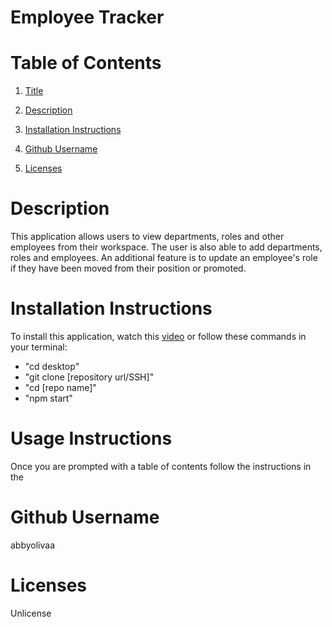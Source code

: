   # **Employee Tracker**
 

# Table of Contents

1. [Title](#Title)


2. [Description](#Description)

3. [Installation Instructions](#Installation-Instructions)

4. [Github Username](#Github-Username)

5. [Licenses](#Licenses)
  
  # Description
  This application allows users to view departments, roles and other employees from their workspace. The user is also able to add departments, roles and employees. An additional feature is to update an employee's role if they have been moved from their position or promoted. 


  # Installation Instructions
  To install this application, watch this [video](#video) or follow these commands in your terminal:
  *  "cd desktop"
  * "git clone [repository url/SSH]"
  * "cd [repo name]"
  * "npm start"

  # Usage Instructions
  Once you are prompted with a table of contents follow the instructions in the


  # Github Username
  abbyolivaa


  # Licenses
  Unlicense